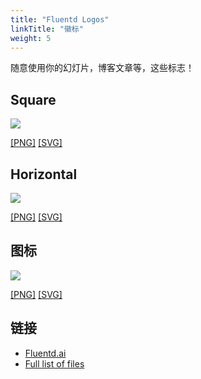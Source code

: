 ```yaml
---
title: "Fluentd Logos"
linkTitle: "徽标"
weight: 5
---
```


随意使用你的幻灯片，博客文章等，这些标志！

## Square

[![](/images/logo/Fluentd_square.png)](/images/logo/Fluentd_square.png)

[\[PNG\]](/images/logo/Fluentd_square.png)
[\[SVG\]](/images/logo/Fluentd_square.svg)

## Horizontal

[![](/images/logo/Fluentd_horizontal.png)](/images/logo/Fluentd_horizontal.png)

[\[PNG\]](/images/logo/Fluentd_horizontal.png)
[\[SVG\]](/images/logo/Fluentd_horizontal.svg)

## 图标

[![](/images/logo/Fluentd_icon.png)](/images/logo/Fluentd_icon.png)

[\[PNG\]](/images/logo/Fluentd_icon.png)
[\[SVG\]](/images/logo/Fluentd_icon.svg)

## 链接

- [Fluentd.ai](/images/logo/Fluentd.ai)
- [Full list of files](https://github.com/fluent/fluentd-docs-gitbook/tree/1.0/images/logo)
